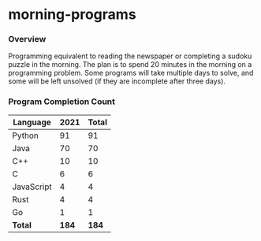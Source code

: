 # morning-programs

### Overview

Programming equivalent to reading the newspaper or completing a sudoku puzzle in the morning.  The plan is to spend 20 
minutes in the morning on a programming problem.  Some programs will take multiple days to solve, and some will be left 
unsolved (if they are incomplete after three days).

### Program Completion Count

| Language     | 2021    | Total   |
|--------------|---------|---------|
| Python       | 91      | 91      |
| Java         | 70      | 70      |
| C++          | 10      | 10      |
| C            | 6       | 6       |
| JavaScript   | 4       | 4       |
| Rust         | 4       | 4       |
| Go           | 1       | 1       |
| **Total**    | **184** | **184** |
